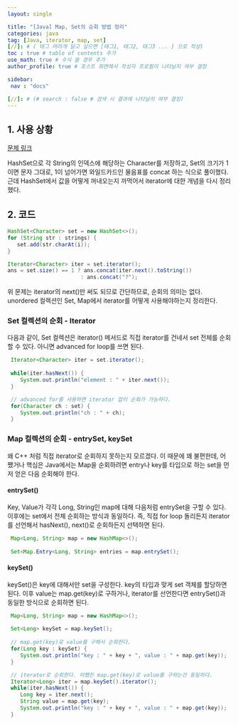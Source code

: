 ```yaml
---
layout: single

title: "[Java] Map, Set의 순회 방법 정리"
categories: java
tag: [Java, iterator, map, set]
[//]: # ( 태그 여러개 달고 싶으면 [태그1, 태그2, 태그3 ... ] 으로 작성)
toc : true # table of contents 추가
use_math: true # 수식 쓸 경우 추가
author_profile: true # 포스트 화면에서 작성자 프로필이 나타날지 여부 결정

sidebar:
 nav : "docs"

[//]: # (# search : false # 검색 시 결과에 나타날지 여부 결정)
---
```


## 1. 사용 상황
[문제 링크](https://www.acmicpc.net/problem/1032) <br/>
 
 HashSet으로 각 String의 인덱스에 해당하는 Character를 저장하고, Set의 크기가 1이면 문자 그대로, 1이 넘어가면 와일드카드인 물음표를 concat 하는 식으로 풀이했다.<br/>
 근데 HashSet에서 값을 어떻게 꺼내오는지 까먹어서 iterator에 대한 개념을 다시 정리했다.<br/>

## 2. 코드
 
 ``` java
 HashSet<Character> set = new HashSet<>();
 for (String str : strings) {
    set.add(str.charAt(i));
 }

 Iterator<Character> iter = set.iterator();
 ans = set.size() == 1 ? ans.concat(iter.next().toString())
                        : ans.concat("?");
 ```
 
 위 문제는 iterator의 next()만 써도 되므로 간단하므로, 순회의 의미는 없다.<br/>
 unordered 컬렉션인 Set, Map에서 iterator를 어떻게 사용해야하는지 정리한다.<br/>

### Set 컬렉션의 순회 - Iterator

다음과 같이, Set 컬렉션은 iterator() 메서드로 직접 iterator를 건네서 set 전체를 순회할 수 있다. 아니면 advanced for loop를 쓰면 된다.

``` java
 Iterator<Character> iter = set.iterator();
 
 while(iter.hasNext()) {
    System.out.println("element : " + iter.next());
 }

 // advanced for를 사용하면 iterator 없이 순회가 가능하다.
 for(Character ch : set) {
    System.out.println("ch : " + ch);
 }
```

### Map 컬렉션의 순회 - entrySet, keySet

왜 C++ 처럼 직접 iterator로 순회하지 못하는지 모르겠다. 이 때문에 꽤 불편한데, 어쨌거나 핵심은 Java에서는 Map을 순회하려면 entry나 key를 타입으로 하는 set을 먼저 얻은 다음 순회해야 한다. <br/> 

#### entrySet()
 
 Key, Value가 각각 Long, String인 map에 대해 다음처럼 entrySet을 구할 수 있다.
 이후에는 set에서 전체 순회하는 방식과 동일하다. 즉, 직접 for loop 돌리든지 iterator를 선언해서 hasNext(), next()로 순회하든지 선택하면 된다.

``` java
 Map<Long, String> map = new HashMap<>();
 
 Set<Map.Entry<Long, String> entries = map.entrySet();

```
 
#### keySet()
 keySet()은 key에 대해서만 set을 구성한다. key의 타입과 맞게 set 객체를 할당하면 된다.
 이후 value는 map.get(key)로 구하거나, iterator를 선언한다면 entrySet()과 동일한 방식으로 순회하면 된다.
``` java
 Map<Long, String> map = new HashMap<>();
 
 Set<Long> keySet = map.keySet();
 
 // map.get(key)로 value를 구해서 순회한다.
 for(Long key : keySet) {
    System.out.println("key : " + key + ", value : " + map.get(key));
 }

 // iterator로 순회한다. 어쨌든 map.get(key)로 value를 구하는건 동일하다.
 Iterator<Long> iter = map.keySet().iterator();
 while(iter.hasNext()) {
    Long key = iter.next();
    String value = map.get(key);
    System.out.println("key : " + key + ", value : " + map.get(key));
 }
```